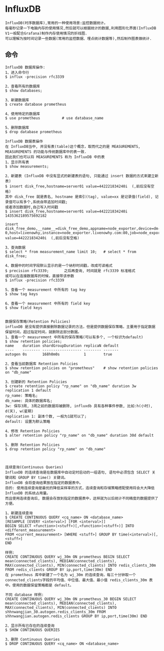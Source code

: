 # InfluxDB

    InfluxDB(时序数据库),常用的一种使用场景:监控数据统计。
    每毫秒记录一下电脑内存的使用情况,然后就可以根据统计的数据,利用图形化界面(InfluxDB V1一般配合Grafana)制作内存使用情况的折线图.
    可以理解为按时间记录一些数据(常用的监控数据、埋点统计数据等),然后制作图表做统计.

## 命令

    InfluxDB 数据库操作:
    1、进入命令行
    $ influx -precision rfc3339
    
    2、查看所有的数据库
    $ show databases;
    
    3、新建数据库
    $ create database prometheus

    4、使用特定的数据库
    $ use prometheus          # use database_name
    
    5、删除数据库
    $ drop database prometheus
    
    InfluxDB 数据表操作
    在 InfluxDB当中, 并没有表(table)这个概念，取而代之的是 MEASUREMENTS, MEASUREMENTS 的功能与传统数据库中的表一致.
    因此我们也可以将 MEASUREMENTS 称为 InfluxDB 中的表
    1、显示所有表
    $ show measurements;
    
    2、新建表 (InfluxDB 中没有显式的新建表的语句, 只能通过 insert 数据的方式来建立新表)
    $ insert disk_free,hostname=server01 value=442221834240i  (,前后没有空格)
    其中 disk_free 就是表名, hostname 是索引(tag), value=xx 是记录值(field), 记录值可以有多个,系统自带追加时间戳;
    或者添加数据时,自己写入时间戳
    $ insert disk_free,hostname=server01 value=442221834240i 1435362189575692182
    
    insert disk_free_demo,__name__=disk_free_demo,appname=node_exporter,device=dm-0,host=livenowhy,instance=node_exporter.livenowhy.com:80,job=node_exporter,user=guest value=442221834240i  (,前后没有空格)

    3、查询数据
    $ select * from measurement_name limit 10;   # select * from disk_free;
    
    4、数据中的时间字段默认显示的是一个纳秒时间戳，改成可读格式
    $ precision rfc3339;       之后再查询, 时间就是 rfc3339 标准格式
    或可以在连接数据库的时候，直接带该参数
    $ influx -precision rfc3339
    
    5、查看一个 measurement 中所有的 tag key
    $ show tag keys
    
    6、查看一个 measurement 中所有的 field key
    $ show field keys


    数据保存策略(Retention Policies)
    influxDB 是没有提供直接删除数据记录的方法，但是提供数据保存策略，主要用于指定数据保留时间，超过指定时间，就删除这部分数据。
    1、查看一个 measurement 中所有的保存策略(可以有多个, 一个标识为default)
    $ show retention policies;
    name    duration shardGroupDuration replicaN default
    ----    -------- ------------------ -------- -------
    autogen 0s       168h0m0s           1        true

    2、查看当前数据库 Retention Policies
    $ show retention policies on "prometheus"    # show retention policies on "db_name" 
    
    3、创建新的 Retention Policies
    $ create retention policy "rp_name" on "db_name" duration 3w replication 1 default
    rp_name: 策略名; 
    db_name: 具体的数据库名; 
    3w: 保存3周, 3周之前的数据将被删除, influxdb 具有各种事件参数, 比如:h(小时), d(天), w(星期)
    replication 1: 副本个数, 一般为1就可以了;
    default: 设置为默认策略
    
    4、修改 Retention Policies
    $ alter retention policy "rp_name" on "db_name" duration 30d default
    
    5、删除 Retention Policies
    $ drop retention policy "rp_name" on "db_name"
 


    连续查询(Continuous Queries)
    InfluxDB 的连续查询是在数据库中自动定时启动的一组语句, 语句中必须包含 SELECT 关键词和 GROUP BY time() 关键词。
    InfluxDB 会将查询结果放在指定的数据表中。
    目的: 使用连续查询是最优的降低采样率的方式，连续查询和存储策略搭配使用将会大大降低 InfluxDB 的系统占用量。
    而且使用连续查询后, 数据会存放到指定的数据表中，这样就为以后统计不同精度的数据提供了方便。
    
    1、新建连续查询
    $ CREATE CONTINUOUS QUERY <cq_name> ON <database_name>
    [RESAMPLE [EVERY <interval>] [FOR <interval>]]
    BEGIN SELECT <function>(<stuff>)[,<function>(<stuff>)] INTO <different_measurement> 
    FROM <current_measurement> [WHERE <stuff>] GROUP BY time(<interval>)[,<stuff>]
    END
    
    样例:
    CREATE CONTINUOUS QUERY wj_30m ON prometheus BEGIN SELECT mean(connected_clients), MEDIAN(connected_clients), MAX(connected_clients), MIN(connected_clients) INTO redis_clients_30m FROM redis_clients GROUP BY ip,port,time(30m) END
    在 prometheus 库中新建了一个名为 wj_30m 的连续查询，每三十分钟取一个connected_clients字段的平均值、中位值、最大值、最小值 redis_clients_30m 表中。使用的数据保留策略都是 default。
    
    不同 database 样例:
    CREATE CONTINUOUS QUERY wj_30m ON prometheus_30 BEGIN SELECT mean(connected_clients), MEDIAN(connected_clients), MAX(connected_clients), MIN(connected_clients) INTO shhnwangjian_30.autogen.redis_clients_30m FROM shhnwangjian.autogen.redis_clients GROUP BY ip,port,time(30m) END
    
    2、显示所有已存在的连续查询
    $ SHOW CONTINUOUS QUERIES
    
    3、删除 Continuous Queries
    $ DROP CONTINUOUS QUERY <cq_name> ON <database_name>